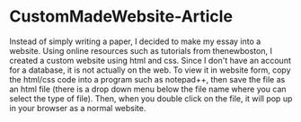 # CustomMadeWebsite-Article
Instead of simply writing a paper, I decided to make my essay into a website. Using online resources such as tutorials from thenewboston, I created a custom website using html and css. 
Since I don't have an account for a database, it is not actually on the web. To view it in website form, copy the html/css code into a program such as notepad++, then save the file as an html file (there is a drop down menu below the file name where you can select the type of file). Then, when you double click on the file, it will pop up in your browser as a normal website.
